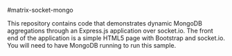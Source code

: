 #matrix-socket-mongo

This repository contains code that demonstrates dynamic MongoDB aggregations through an Express.js application over socket.io. The front end of the application is a simple HTML5 page with Bootstrap and socket.io. You will need to have MongoDB running to run this sample.
